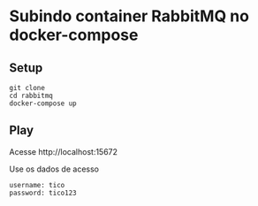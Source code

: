 # Subindo container RabbitMQ no docker-compose

## Setup
```
git clone 
cd rabbitmq
docker-compose up
```

## Play
Acesse http://localhost:15672 

Use os dados de acesso

```
username: tico
password: tico123
```
